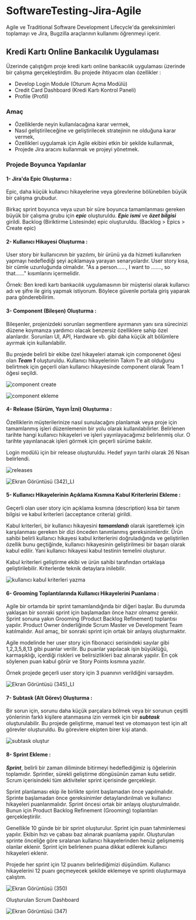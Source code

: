 # SoftwareTesting-Jira-Agile
 Agile ve Traditional Software Development Lifecycle'da gereksinimleri toplamayı ve Jira, Bugzilla araçlarının kullanımı öğrenmeyi içerir.

## Kredi Kartı Online Bankacılık Uygulaması
Üzerinde çalıştığım proje kredi kartı online bankacılık uygulaması üzerinde bir çalışma gerçekleştirdim. Bu projede ihtiyacım olan özellikler :
- Develop Login Module (Oturum Açma Modülü)
- Credit Card Dashboard (Kredi Kartı Kontrol Paneli)
- Profile (Profil)

### Amaç 
- Özelliklerde neyin kullanılacağına karar vermek,
- Nasıl geliştirileceğine ve geliştirilecek stratejinin ne olduğuna karar vermek,
- Özellikleri uygulamak için Agile ekibini etkin bir şekilde kullanmak,
- Projede Jira aracını kullanmak ve projeyi yönetmek.

### Projede Boyunca Yapılanlar

#### 1- Jira'da Epic Oluşturma : 
Epic, daha küçük kullanıcı hikayelerine veya görevlerine bölünebilen büyük bir çalışma grubudur.

Birkaç sprint boyunca veya uzun bir süre boyunca tamamlanması gereken büyük bir çalışma grubu için ***epic*** oluşturuldu. ***Epic ismi*** ve ***özet bilgisi*** girildi. Backlog (Biriktirme Listesinde) epic oluşturuldu. (Backlog > Epics > Create epic)

#### 2- Kullanıcı Hikayesi Oluşturma :
User story bir kullanıcının bir yazılımı, bir ürünü ya da hizmeti kullanırken yapmayı hedeflediği şeyi açıklamaya yarayan senaryolardır. User story kısa, bir cümle uzunluğunda olmalıdır. "As a person......, I want to ......., so that......" kısımlarını içermelidir. 

Örnek: Ben kredi kartı bankacılık uygulamasının bir müşterisi olarak kullanıcı adı ve şifre ile giriş yapmak istiyorum. Böylece güvenle portala giriş yaparak para gönderebilirim.

#### 3- Component (Bileşen) Oluşturma :
Bileşenler, projenizdeki sorunları segmentlere ayırmanın yanı sıra sürecinizi düzene koymanıza yardımcı olacak benzersiz özelliklere sahip özel alanlardır. Sorunları UI, API, Hardware vb. gibi daha küçük alt bölümlere ayırmak için kullanılabilir. 

Bu projede belirli bir ekibe özel hikayeleri atamak için componenet öğesi olan ***Team 1*** oluşturuldu. Kullanıcı hikayelerinin Takım 1'e ait olduğunu belirtmek için geçerli olan kullanıcı hikayesinde component olarak Team 1 öğesi seçildi.

![component create](https://user-images.githubusercontent.com/42176018/163253283-c40f1664-f9f4-4459-b047-63044b7fc5e5.png)

![component ekleme](https://user-images.githubusercontent.com/42176018/163253319-7e1edf1f-f306-4ce3-95ba-9f15729e43ba.png)

#### 4- Release (Sürüm, Yayın İzni) Oluşturma :
Özelliklerin müşterilerinize nasıl sunulacağını planlamak veya proje için tamamlanmış işleri düzenlemenin bir yolu olarak kullanılabilirler. Belirlenen tarihte hangi kullanıcı hikayeleri ve işleri yayınlayacağımız belirlenmiş olur. O tarihte yayınlanacak işleri görmek için geçerli sürüme bakılır.

Login modülü için bir release oluşturuldu. Hedef yayın tarihi olarak 26 Nisan belirlendi.

![releases](https://user-images.githubusercontent.com/42176018/163256780-8f139485-7ed2-4c5a-aca0-b2835dc91a8a.png)

![Ekran Görüntüsü (342)_LI](https://user-images.githubusercontent.com/42176018/163257489-a88f6aac-d82f-4643-9264-762152842a84.jpg)

#### 5- Kullanıcı Hikayelerinin Açıklama Kısmına Kabul Kriterlerini Ekleme :
Geçerli olan user story için açıklama kısmına (description) kısa bir tanım bilgisi ve kabul kriterleri (acceptance criteria) girildi.

Kabul kriterleri, bir kullanıcı hikayesini ***tamamlandı*** olarak işaretlemek için karşılanması gereken bir dizi önceden tanımlanmış gereksinimlerdir. Ürün sahibi belirli kullanıcı hikayesi kabul kriterlerini doğruladığında ve geliştirilen özellik bunu geçtiğinde, kullanıcı hikayesinin geliştirilmesi bir başarı olarak kabul edilir. Yani kullanıcı hikayesi kabul testinin temelini oluşturur.

Kabul kriterleri geliştirme ekibi ve ürün sahibi tarafından ortaklaşa geliştirilebilir. Kriterlerde teknik detaylara inilebilir.

![kullanıcı kabul kriterleri yazma](https://user-images.githubusercontent.com/42176018/163264524-a63d09a8-0a90-44f8-9ba0-22dd90607d5f.png)

#### 6- Grooming Toplantılarında Kullanıcı Hikayelerini Puanlama :
Agile bir ortamda bir sprint tamamlandığında bir diğeri başlar. Bu durumda yaklaşan bir sonraki sprint için başlamadan önce hazır olmamız gerekir. Sprint sonuna yakın Grooming (Product Backlog Refinement) toplantısı yapılır. Product Owner önderliğinde Scrum Master ve Development Team katılmalıdır. Asıl amaç, bir sonraki sprint için ortak bir anlayış oluşturmaktır.

Agile modelinde her user story için fibonacci serisindeki sayılar gibi 1,2,3,5,8,13 gibi puanlar verilir. Bu puanlar yapılacak işin büyüklüğü, karmaşıklığı, içerdiği riskleri ve belirsizlikleri baz alınarak yapılır. En çok söylenen puan kabul görür ve Story Points kısmına yazılır.

Örnek projede geçerli user story için 3 puanının verildiğini varsaydım.

![Ekran Görüntüsü (345)_LI](https://user-images.githubusercontent.com/42176018/163267475-17911cfc-b921-4bed-bdf4-f90722b26696.jpg)

#### 7- Subtask (Alt Görev) Oluşturma :
Bir sorun için, sorunu daha küçük parçalara bölmek veya bir sorunun çeşitli yönlerinin farklı kişilere atanmasına izin vermek için bir ***subtask*** oluşturulabilir. Bu projede geliştirme, manuel test ve otomasyon test için alt görevler oluşturuldu. Bu görevlere ekipten birer kişi atandı.

![subtask oluştur](https://user-images.githubusercontent.com/42176018/163269189-9ea4ed58-c909-4d4f-aa72-aa2e5d74ee89.png)

#### 8- Sprint Ekleme :
***Sprint***, belirli bir zaman diliminde bitirmeyi hedeflediğimiz iş öğelerinin toplamıdır. Sprintler, sürekli geliştirme döngüsünün zaman kutu setidir. Scrum içerisindeki tüm aktiviteler sprint içerisinde gerçekleşir. 

Sprint planlaması ekip ile birlikte sprint başlamadan önce yapılmalıdır. Sprinte başlamadan önce gereksinimler detaylandırılmalı ve kullanıcı hikayeleri puanlanmalıdır. Sprint öncesi ortak bir anlayış oluşturulmalıdır. Bunun için Product Backlog Refinement (Grooming) toplantıları gerçekleştirilir.

Genellikle 10 günde bir bir sprint oluşturulur. Sprint için puan tahminlemesi yapılır. Ekibin hızı ve çabası baz alınarak puanlama yapılır. Oluşturulan sprinte önceliğe göre sıralanan kullanıcı hikayelerinden henüz gelişmemiş olanlar eklenir. Sprint için belirlenen puana dikkat edilerek kullanıcı hikayeleri eklenir.

Projede her sprint için 12 puanını belirlediğimizi düşündüm. Kullanıcı hikayelerini 12 puanı geçmeyecek şekilde eklemeye ve sprinti oluşturmaya çalıştım.

![Ekran Görüntüsü (350)](https://user-images.githubusercontent.com/42176018/163273351-82772f95-2690-4ff7-b1e2-f63e818c581b.png)


Oluşturulan Scrum Dashboard

![Ekran Görüntüsü (347)](https://user-images.githubusercontent.com/42176018/163272501-1fb23dd8-25d0-4e33-8742-75f9bee98882.png)
